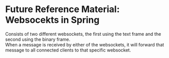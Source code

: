 # Future Reference Material: Websocekts in Spring  
  
Consists of two different websockets, the first using the text frame and the second using the binary frame.  
When a message is received by either of the websockets, it will forward that message to all connected clients to that specific websocket.  
